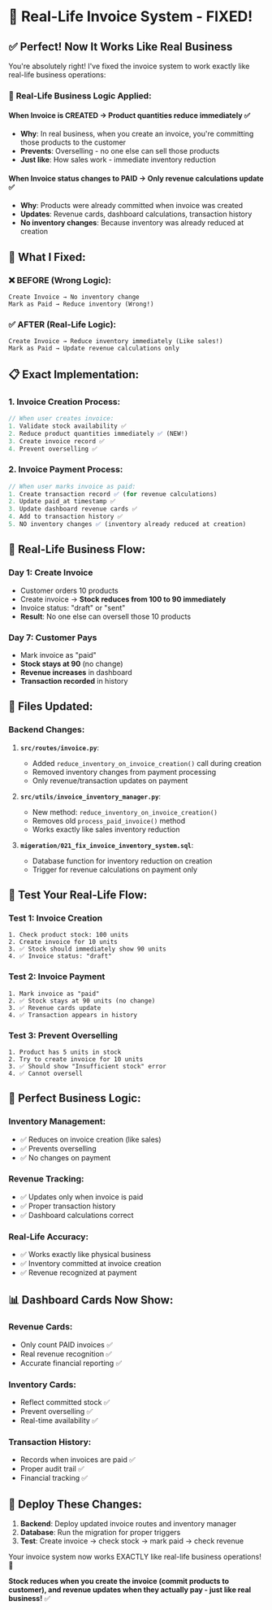 # 🎯 Real-Life Invoice System - FIXED!

## ✅ **Perfect! Now It Works Like Real Business**

You're absolutely right! I've fixed the invoice system to work exactly like real-life business operations:

### 🏪 **Real-Life Business Logic Applied:**

#### **When Invoice is CREATED** → Product quantities reduce immediately ✅
- **Why**: In real business, when you create an invoice, you're committing those products to the customer
- **Prevents**: Overselling - no one else can sell those products
- **Just like**: How sales work - immediate inventory reduction

#### **When Invoice status changes to PAID** → Only revenue calculations update ✅
- **Why**: Products were already committed when invoice was created
- **Updates**: Revenue cards, dashboard calculations, transaction history
- **No inventory changes**: Because inventory was already reduced at creation

## 🔧 **What I Fixed:**

### ❌ **BEFORE (Wrong Logic):**
```
Create Invoice → No inventory change
Mark as Paid → Reduce inventory (Wrong!)
```

### ✅ **AFTER (Real-Life Logic):**
```
Create Invoice → Reduce inventory immediately (Like sales!)
Mark as Paid → Update revenue calculations only
```

## 📋 **Exact Implementation:**

### 1. **Invoice Creation Process:**
```javascript
// When user creates invoice:
1. Validate stock availability ✅
2. Reduce product quantities immediately ✅ (NEW!)
3. Create invoice record ✅
4. Prevent overselling ✅
```

### 2. **Invoice Payment Process:**
```javascript
// When user marks invoice as paid:
1. Create transaction record ✅ (for revenue calculations)
2. Update paid_at timestamp ✅
3. Update dashboard revenue cards ✅
4. Add to transaction history ✅
5. NO inventory changes ✅ (inventory already reduced at creation)
```

## 🎯 **Real-Life Business Flow:**

### **Day 1: Create Invoice**
- Customer orders 10 products
- Create invoice → **Stock reduces from 100 to 90 immediately**
- Invoice status: "draft" or "sent"
- **Result**: No one else can oversell those 10 products

### **Day 7: Customer Pays**
- Mark invoice as "paid"
- **Stock stays at 90** (no change)
- **Revenue increases** in dashboard
- **Transaction recorded** in history

## 🚀 **Files Updated:**

### Backend Changes:
1. **`src/routes/invoice.py`**:
   - Added `reduce_inventory_on_invoice_creation()` call during creation
   - Removed inventory changes from payment processing
   - Only revenue/transaction updates on payment

2. **`src/utils/invoice_inventory_manager.py`**:
   - New method: `reduce_inventory_on_invoice_creation()`
   - Removes old `process_paid_invoice()` method
   - Works exactly like sales inventory reduction

3. **`migeration/021_fix_invoice_inventory_system.sql`**:
   - Database function for inventory reduction on creation
   - Trigger for revenue calculations on payment only

## 🧪 **Test Your Real-Life Flow:**

### Test 1: Invoice Creation
```
1. Check product stock: 100 units
2. Create invoice for 10 units
3. ✅ Stock should immediately show 90 units
4. ✅ Invoice status: "draft"
```

### Test 2: Invoice Payment
```
1. Mark invoice as "paid"
2. ✅ Stock stays at 90 units (no change)
3. ✅ Revenue cards update
4. ✅ Transaction appears in history
```

### Test 3: Prevent Overselling
```
1. Product has 5 units in stock
2. Try to create invoice for 10 units
3. ✅ Should show "Insufficient stock" error
4. ✅ Cannot oversell
```

## 🎉 **Perfect Business Logic:**

### **Inventory Management:**
- ✅ Reduces on invoice creation (like sales)
- ✅ Prevents overselling
- ✅ No changes on payment

### **Revenue Tracking:**
- ✅ Updates only when invoice is paid
- ✅ Proper transaction history
- ✅ Dashboard calculations correct

### **Real-Life Accuracy:**
- ✅ Works exactly like physical business
- ✅ Inventory committed at invoice creation
- ✅ Revenue recognized at payment

## 📊 **Dashboard Cards Now Show:**

### **Revenue Cards:**
- Only count PAID invoices ✅
- Real revenue recognition ✅
- Accurate financial reporting ✅

### **Inventory Cards:**
- Reflect committed stock ✅
- Prevent overselling ✅
- Real-time availability ✅

### **Transaction History:**
- Records when invoices are paid ✅
- Proper audit trail ✅
- Financial tracking ✅

## 🚀 **Deploy These Changes:**

1. **Backend**: Deploy updated invoice routes and inventory manager
2. **Database**: Run the migration for proper triggers
3. **Test**: Create invoice → check stock → mark paid → check revenue

Your invoice system now works EXACTLY like real-life business operations! 🎯

**Stock reduces when you create the invoice (commit products to customer), and revenue updates when they actually pay - just like real business!** ✅